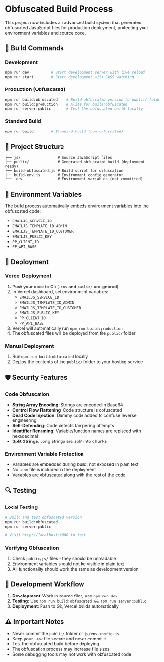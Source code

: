 # Obfuscated Build Process

This project now includes an advanced build system that generates obfuscated JavaScript files for production deployment, protecting your environment variables and source code.

## 🔧 Build Commands

### Development
```bash
npm run dev          # Start development server with live reload
npm run start        # Start development with SASS watching
```

### Production (Obfuscated)
```bash
npm run build:obfuscated    # Build obfuscated version to public/ folder
npm run build:production    # Alias for build:obfuscated
npm run server:public       # Test the obfuscated build locally
```

### Standard Build
```bash
npm run build        # Standard build (non-obfuscated)
```

## 📁 Project Structure

```
├── js/                 # Source JavaScript files
├── public/             # Generated obfuscated build (deployment ready)
├── build-obfuscated.js # Build script for obfuscation
├── build-env.js        # Environment config generator
└── .env                # Environment variables (not committed)
```

## 🔐 Environment Variables

The build process automatically embeds environment variables into the obfuscated code:

- `EMAILJS_SERVICE_ID`
- `EMAILJS_TEMPLATE_ID_ADMIN`
- `EMAILJS_TEMPLATE_ID_CUSTOMER`
- `EMAILJS_PUBLIC_KEY`
- `PP_CLIENT_ID`
- `PP_API_BASE`

## 🚀 Deployment

### Vercel Deployment
1. Push your code to Git (`.env` and `public/` are ignored)
2. In Vercel dashboard, set environment variables:
   - `EMAILJS_SERVICE_ID`
   - `EMAILJS_TEMPLATE_ID_ADMIN`
   - `EMAILJS_TEMPLATE_ID_CUSTOMER`
   - `EMAILJS_PUBLIC_KEY`
   - `PP_CLIENT_ID`
   - `PP_API_BASE`
3. Vercel will automatically run `npm run build:production`
4. The obfuscated files will be deployed from the `public/` folder

### Manual Deployment
1. Run `npm run build:obfuscated` locally
2. Deploy the contents of the `public/` folder to your hosting service

## 🛡️ Security Features

### Code Obfuscation
- **String Array Encoding**: Strings are encoded in Base64
- **Control Flow Flattening**: Code structure is obfuscated
- **Dead Code Injection**: Dummy code added to confuse reverse engineering
- **Self-Defending**: Code detects tampering attempts
- **Identifier Renaming**: Variable/function names are replaced with hexadecimal
- **Split Strings**: Long strings are split into chunks

### Environment Variable Protection
- Variables are embedded during build, not exposed in plain text
- No `.env` file is included in the deployment
- Variables are obfuscated along with the rest of the code

## 🔍 Testing

### Local Testing
```bash
# Build and test obfuscated version
npm run build:obfuscated
npm run server:public

# Visit http://localhost:8080 to test
```

### Verifying Obfuscation
1. Check `public/js/` files - they should be unreadable
2. Environment variables should not be visible in plain text
3. All functionality should work the same as development version

## 📝 Development Workflow

1. **Development**: Work in source files, use `npm run dev`
2. **Testing**: Use `npm run build:obfuscated && npm run server:public`
3. **Deployment**: Push to Git, Vercel builds automatically

## ⚠️ Important Notes

- Never commit the `public/` folder or `js/env-config.js`
- Keep your `.env` file secure and never commit it
- Test the obfuscated build before deploying
- The obfuscation process may increase file sizes
- Some debugging tools may not work with obfuscated code
